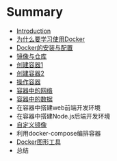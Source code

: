 # Summary

* [Introduction](README.md)
* [为什么要学习使用Docker](wei-shi-yao-yao-xue-xi-shi-yong-docker.md)
* [Docker的安装与配置](dockerde-an-zhuang-yu-pei-zhi.md)
* [镜像与仓库](jing-xiang-yu-cang-ku.md)
* [创建容器1](chuang-jian-rong-qi-1.md)
* [创建容器2](chuang-jian-rong-qi-2.md)
* [操作容器](cao-zuo-rong-qi.md)
* [容器中的网络](rong-qi-zhong-de-wang-luo.md)
* [容器中的数据](rong-qi-zhong-de-shu-ju.md)
* 在容器中搭建web前端开发环境
* 在容器中搭建Node.js后端开发环境
* [自定义镜像](zi-ding-yi-jing-xiang.md)
* 利用docker-compose编排容器
* [Docker图形工具](dockertu-xing-gong-ju.md)
* 总结

